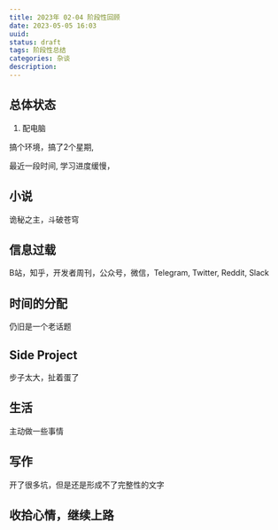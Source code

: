 ```yaml
---
title: 2023年 02-04 阶段性回顾
date: 2023-05-05 16:03
uuid: 
status: draft
tags: 阶段性总结
categories: 杂谈
description: 
---
```


## 总体状态

1. 配电脑

搞个环境，搞了2个星期, 

最近一段时间, 学习进度缓慢，

## 小说

诡秘之主，斗破苍穹

## 信息过载

B站，知乎，开发者周刊，公众号，微信，Telegram, Twitter, Reddit, Slack

## 时间的分配

仍旧是一个老话题

## Side Project

步子太大，扯着蛋了

## 生活

主动做一些事情

## 写作

开了很多坑，但是还是形成不了完整性的文字

## 收拾心情，继续上路

